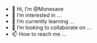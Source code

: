 - 👋 Hi, I’m @Monesave
- 👀 I’m interested in ...
- 🌱 I’m currently learning ...
- 💞️ I’m looking to collaborate on ...
- 📫 How to reach me ...

<!---
Monesave/Monesave 
In a world prevalent with social media, users are still isolated when it comes to savings. 
Monesave is an online savings app that aims to address this need. 
Monesave promote savings by regular random rewards, easy access to thier cash, social element. 

Users can have joint savings with friends, colleagues or family. So you all save and win! 

www.monesave.com 
--->
